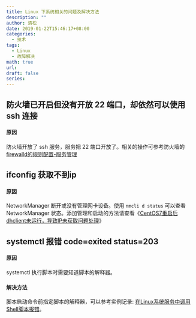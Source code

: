 ```yaml
---
title: Linux 下系统相关的问题及解决方法
description: ""
author: 清松
date: 2019-01-22T15:46:17+08:00
categories:
  - 技术
tags:
  - Linux
  - 故障解决
math: true
url: 
draft: false
series:
---
```

## 防火墙已开启但没有开放 22 端口，却依然可以使用 ssh 连接
#### 原因
防火墙开放了 ssh 服务，服务把 22
端口开放了。相关的操作可参考防火墙的[firewalld的规则配置-服务管理](/工具/firewalld的规则配置#服务管理)

## ifconfig 获取不到ip
#### 原因
NetworkManager 断开或没有管理网卡设备。使用 `nmcli d status` 可以查看 NetworkManager 状态。添加管理和启动的方法请查看《[CentOS7重启后dhclient未运行，导致IP未获取问题处理](https://support.huaweicloud.com/trouble-ecs/ecs_trouble_0313.html)》  

## systemctl 报错 code=exited status=203
#### 原因
systemctl 执行脚本时需要知道脚本的解释器。
#### 解决方法
脚本启动命令前指定脚本的解释器，可以参考实例记录: [在Linux系统服务中调用Shell脚本报错](/技术/在Linux系统服务中调用Shell脚本报错)。
